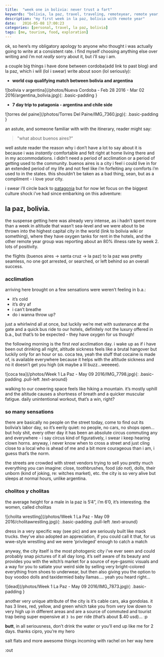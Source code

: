 ```yaml
---
title:  "week one in bolivia: never trust a fart"
keywords: "bolivia, la paz, travel, traveling, remoteyear, remote year, remote nomad, digital nomad richard hessler, richard, hessler"
description: "my first week in la paz, bolivia with remote year"
date:   2016-05-08 17:00:23
categories: [personal, travel, la paz, bolivia]
tags: [me, tourism, food, exploration]
---
```


ok, so here’s my obligatory apology to anyone who thought i was actually going to write at a consistent rate.  i find myself choosing anything else over writing and i’m not _really_ sorry about it, but i’ll say i am.

a couple big things i have done between cordoba(add link to past blog) and la paz, which i will (lol i swear) write about soon (lol seriously):

* **world cup qualifying match between bolivia and argentina**

![bolivia v argentina](/photos/Nueva Cordoba - Feb 28 2016 - Mar 02 2016/argentina_bolivia.jpg){: .basic-padding }

* **7 day trip to patagonia - argentina and chile side**

![torres del paine](/photos/Torres Del Paine/IMG_7360.jpg){: .basic-padding }

an astute, and someone familiar with with the itinerary, reader might say: 

> "what about buenos aires?” 

well astute reader the reason why i don’t have a lot to say about it is because i was _instantly_ comfortable and felt right at home living there and in my accommodations. i didn’t need a period of acclimation or a period of getting used to the community. buenos aires is a city i feel i could live in for an extended period of my life and not feel like i’m forfeiting any comforts i’m used to in the states. this shouldn’t be taken as a bad thing, sean, but as a compliment - i love your city.

i swear i’ll circle back to [patagonia](#) but for now let focus on the biggest culture shock i’ve had since embarking on this adventure:
 
## la paz, bolivia.

the suspense getting here was already very intense, as i hadn’t spent more than a week in altitude that wasn’t sea-level and we were about to be thrown into the highest capital city in the world (link to bolivia wiki or something), where they have oxygen tanks for rent in the hotels, and the other remote year group was reporting about an 80% illness rate by week 2.  lots of positivity.

the flights (buenos aires -> santa cruz -> la paz) to la paz was pretty seamless, no one got arrested, or searched, or left behind so an overall success. 


### acclimation

arriving here brought on a few sensations were weren’t feeling in b.a.: 

* it’s cold
* it’s dry af
* i can’t breathe
* do i wanna throw up?

just a whirlwind all at once, but luckily we’re met with sustenance at the gate and a quick bus ride to our hotels, definitely not the luxury offered in b.a., but that’s to be expected - they have oxygen for us though!

the following morning is the first _real_ acclimation day. i wake up as if i have been out drinking all night, altitude sickness feels like a brutal hangover but luckily only for an hour or so. coca tea, yeah the stuff that cocaine is made of, is available everywhere because it helps with the altitude sickness and no it doesn’t get you high (ok maybe a lil buzz…weeeee).

![coca tea](/photos/Week 1 La Paz - May 09 2016/IMG_7798.jpg){: .basic-padding .pull-left .text-around}

walking to our cowering space feels like hiking a mountain. it’s mostly uphill and the altitude causes a shortness of breath and a quicker muscular fatigue.  daily unintentional workout, that’s a win, right?

### so many sensations

there are basically no people on the street today, come to find out its bolivia’s labor day, so it’s eerily quiet: no people, no cars, no shops open… but holy shit, every other day it has been an absolute circus commuting any and everywhere - i say circus kind of figuratively, i swear i keep hearing clown horns. anyway, i never know when to cross a street and just cling close to a local who is ahead of me and a bit more courageous than i am, i guess that’s the norm.

the streets are crowded with street vendors trying to sell you pretty much everything you can imagine: close, toothbrushes, food (_do not_), dolls, their unborn (kind of joking, re: witches market), etc. the city is so very alive but sleeps at normal hours, unlike argentina.

### cholitos y cholitas

the average height for a male in la paz is 5’4”, i’m 6’0, it’s interesting. the women, called cholitas 

![cholita wrestling](/photos/Week 1 La Paz - May 09 2016/cholitawrestling.jpg){: .basic-padding .pull-left .text-around}

dress in a very specific way (see pic) and are seriously built like mack trucks. they’ve also adopted an appreciation, if you could call it that, for us wwe-style wrestling and we were ‘privileged’ enough to catch a match 

anyway, the city itself is the most photogenic city i’ve ever seen and could probably snap pictures of it all day long. it’s self aware of its beauty and provides you with the witch’s market for a source of eye-gasmic visuals and a way for you to satiate your weird side by selling very bright-colored everything from shoes to underwear, but then also giving you the option to buy voodoo dolls and taxidermied baby llamas…. yeah you heard right…

![dead](/photos/Week 1 La Paz - May 09 2016/IMG_7873.jpg){: .basic-padding }

another very unique attribute of the city is it’s cable cars, aka gondolas. it has 3 lines, red, yellow, and green which take you from very low down to very high up in different areas and are a source of commuted and tourist trap being super expensive at `3 bs` per ride (that’s about $.40 usd)… :p


__butt__, in all seriousness, don’t drink the water or you’ll end up like me for 2 days. thanks cipro, you’re my hero

salt flats and more awesome things incoming with rachel on her way here

:out